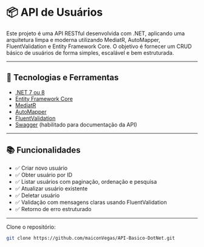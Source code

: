 # 📦 API de Usuários

Este projeto é uma API RESTful desenvolvida com .NET, aplicando uma arquitetura limpa e moderna utilizando MediatR, AutoMapper, FluentValidation e Entity Framework Core.
O objetivo é fornecer um CRUD básico de usuários de forma simples, escalável e bem estruturada.

---
## 🚀 Tecnologias e Ferramentas

- [.NET 7 ou 8](https://dotnet.microsoft.com/)
- [Entity Framework Core](https://docs.microsoft.com/ef/core)
- [MediatR](https://github.com/jbogard/MediatR)
- [AutoMapper](https://automapper.org/)
- [FluentValidation](https://docs.fluentvalidation.net/)
- [Swagger](https://swagger.io/) (habilitado para documentação da API)

---
## 📚 Funcionalidades

- ✅ Criar novo usuário
- ✅ Obter usuário por ID
- ✅ Listar usuários com paginação, ordenação e pesquisa
- ✅ Atualizar usuário existente
- ✅ Deletar usuário
- ✅ Validação com mensagens claras usando FluentValidation
- ✅ Retorno de erro estruturado

---

Clone o repositório:
   ```bash
   git clone https://github.com/maiconVegas/API-Basico-DotNet.git
   ```